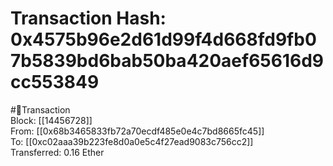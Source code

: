 
Transaction Hash: 0x4575b96e2d61d99f4d668fd9fb07b5839bd6bab50ba420aef65616d9cc553849
====================================================================================
  
#💸Transaction  
Block: [[14456728]]  
From: [[0x68b3465833fb72a70ecdf485e0e4c7bd8665fc45]]  
To: [[0xc02aaa39b223fe8d0a0e5c4f27ead9083c756cc2]]  
Transferred: 0.16 Ether